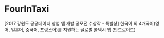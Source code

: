 # FourInTaxi
[2017 강원도 공공데이터 창업 앱 개발 공모전 수상작 - 특별상] 
한국어 외 4개국어(영어, 일본어, 중국어, 프랑스어)를 지원하는 글로벌 콜택시 앱 (안드로이드)
